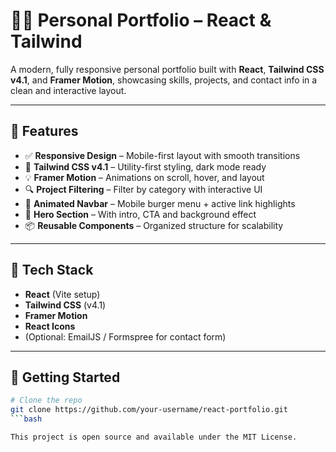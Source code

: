 # 🧑‍💻 Personal Portfolio – React & Tailwind

A modern, fully responsive personal portfolio built with **React**, **Tailwind CSS v4.1**, and **Framer Motion**, showcasing skills, projects, and contact info in a clean and interactive layout.

---

## 🌟 Features

- ✅ **Responsive Design** – Mobile-first layout with smooth transitions
- 🎨 **Tailwind CSS v4.1** – Utility-first styling, dark mode ready
- 💡 **Framer Motion** – Animations on scroll, hover, and layout
- 🔍 **Project Filtering** – Filter by category with interactive UI
- 🧭 **Animated Navbar** – Mobile burger menu + active link highlights
- 🚀 **Hero Section** – With intro, CTA and background effect
- 📦 **Reusable Components** – Organized structure for scalability

---

## 🔧 Tech Stack

- **React** (Vite setup)
- **Tailwind CSS** (v4.1)
- **Framer Motion**
- **React Icons**
- (Optional: EmailJS / Formspree for contact form)

---

## 🚀 Getting Started

```bash
# Clone the repo
git clone https://github.com/your-username/react-portfolio.git
```bash

This project is open source and available under the MIT License.
